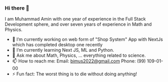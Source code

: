 ### Hi there 👋

I am Muhammad Amin with one year of experience in the Full Stack Development sphere, and over seven years of experience in Math and Physics.

- 🔭 I’m currently working on web form of "Shop System" App with NextJs which has completed desktop one recently
- 🌱 I’m currently learning Next JS, ML and Python.
- 💬 Ask me about Math, Physics, ... everything related to science.
- 📫 How to reach me:
  Email: bimus2022@gmail.com
  Phone: (99) 109-01-00
- ⚡ Fun fact: The worst thing is to die without doing anything!
